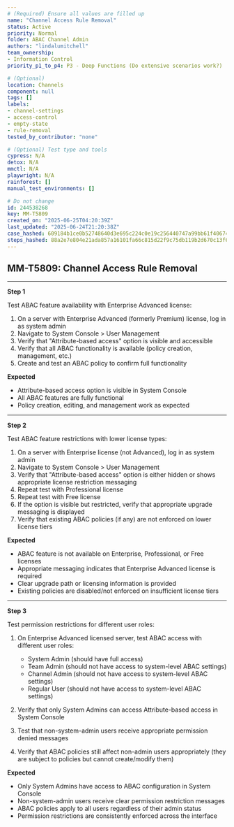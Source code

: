 ```yaml
---
# (Required) Ensure all values are filled up
name: "Channel Access Rule Removal"
status: Active
priority: Normal
folder: ABAC Channel Admin
authors: "lindalumitchell"
team_ownership:
- Information Control
priority_p1_to_p4: P3 - Deep Functions (Do extensive scenarios work?)

# (Optional)
location: Channels
component: null
tags: []
labels:
- channel-settings
- access-control
- empty-state
- rule-removal
tested_by_contributor: "none"

# (Optional) Test type and tools
cypress: N/A
detox: N/A
mmctl: N/A
playwright: N/A
rainforest: []
manual_test_environments: []

# Do not change
id: 244538268
key: MM-T5809
created_on: "2025-06-25T04:20:39Z"
last_updated: "2025-06-24T21:20:38Z"
case_hashed: 609184b1ce0b52748640d3e695c224c0e19c256440747a99bb61f4067414086fb7ca52f41150e1f0037ce2645e2fc4ba
steps_hashed: 88a2e7e804e21ada857a16101fa66c815d22f9c75db119b2d670c13f6f5157713c39ac5320bd3e82608b3a14063ea144
---
```


<!-- (Auto-generated) Based on frontmatter's "key" and "name" -->

## MM-T5809: Channel Access Rule Removal

---

**Step 1**

Test ABAC feature availability with Enterprise Advanced license:

1. On a server with Enterprise Advanced (formerly Premium) license, log in as system admin
2. Navigate to System Console > User Management
3. Verify that "Attribute-based access" option is visible and accessible
4. Verify that all ABAC functionality is available (policy creation, management, etc.)
5. Create and test an ABAC policy to confirm full functionality

**Expected**

- Attribute-based access option is visible in System Console
- All ABAC features are fully functional
- Policy creation, editing, and management work as expected

---

**Step 2**

Test ABAC feature restrictions with lower license types:

1. On a server with Enterprise license (not Advanced), log in as system admin
2. Navigate to System Console > User Management
3. Verify that "Attribute-based access" option is either hidden or shows appropriate license restriction messaging
4. Repeat test with Professional license
5. Repeat test with Free license
6. If the option is visible but restricted, verify that appropriate upgrade messaging is displayed
7. Verify that existing ABAC policies (if any) are not enforced on lower license tiers

**Expected**

- ABAC feature is not available on Enterprise, Professional, or Free licenses
- Appropriate messaging indicates that Enterprise Advanced license is required
- Clear upgrade path or licensing information is provided
- Existing policies are disabled/not enforced on insufficient license tiers

---

**Step 3**

Test permission restrictions for different user roles:

1. On Enterprise Advanced licensed server, test ABAC access with different user roles:

   - System Admin (should have full access)
   - Team Admin (should not have access to system-level ABAC settings)
   - Channel Admin (should not have access to system-level ABAC settings)
   - Regular User (should not have access to system-level ABAC settings)

2. Verify that only System Admins can access Attribute-based access in System Console

3. Test that non-system-admin users receive appropriate permission denied messages

4. Verify that ABAC policies still affect non-admin users appropriately (they are subject to policies but cannot create/modify them)

**Expected**

- Only System Admins have access to ABAC configuration in System Console
- Non-system-admin users receive clear permission restriction messages
- ABAC policies apply to all users regardless of their admin status
- Permission restrictions are consistently enforced across the interface
